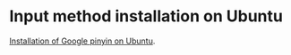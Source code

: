 # Input method installation on Ubuntu

[Installation of Google pinyin on Ubuntu](https://www.linuxdashen.com/ubuntu%E5%AE%89%E8%A3%85%E8%B0%B7%E6%AD%8C%E6%8B%BC%E9%9F%B3%E8%BE%93%E5%85%A5%E6%B3%95%EF%BC%88fcitx%E8%BE%93%E5%85%A5%E6%B3%95%E6%A1%86%E6%9E%B6%EF%BC%89).